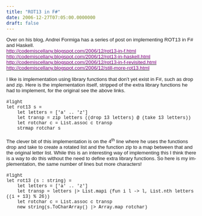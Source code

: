 ```yaml
---
title: "ROT13 in F#"
date: 2006-12-27T07:05:00.0000000
draft: false
---
```


<FONT face=Arial>
<P class=MsoNormal style="MARGIN: 0cm 0cm 0pt"><SPAN lang=EN-GB style="FONT-SIZE: 10pt; FONT-FAMILY: Arial; mso-ansi-language: EN-GB">Over on his blog, Andrei Formiga has a series of post on implementing ROT13 in F# and Haskell.<?xml:namespace prefix = o ns = "urn:schemas-microsoft-com:office:office" /><o:p></o:p></SPAN></P>
<P class=MsoNormal style="MARGIN: 0cm 0cm 0pt"><SPAN lang=EN-GB style="FONT-SIZE: 10pt; FONT-FAMILY: Arial; mso-ansi-language: EN-GB"><A href="http://codemiscellany.blogspot.com/2006/12/rot13-in-f.html"><FONT color=#800080>http://codemiscellany.blogspot.com/2006/12/rot13-in-f.html</FONT></A><o:p></o:p></SPAN></P>
<P class=MsoNormal style="MARGIN: 0cm 0cm 0pt"><SPAN lang=EN-GB style="FONT-SIZE: 10pt; FONT-FAMILY: Arial; mso-ansi-language: EN-GB"><A href="http://codemiscellany.blogspot.com/2006/12/rot13-in-haskell.html"><FONT color=#800080>http://codemiscellany.blogspot.com/2006/12/rot13-in-haskell.html</FONT></A><o:p></o:p></SPAN></P>
<P class=MsoNormal style="MARGIN: 0cm 0cm 0pt"><SPAN lang=EN-GB style="FONT-SIZE: 10pt; FONT-FAMILY: Arial; mso-ansi-language: EN-GB"><A href="http://codemiscellany.blogspot.com/2006/12/rot13-in-f-revisited.html"><FONT color=#800080>http://codemiscellany.blogspot.com/2006/12/rot13-in-f-revisited.html</FONT></A><o:p></o:p></SPAN></P>
<P class=MsoNormal style="MARGIN: 0cm 0cm 0pt"><SPAN lang=EN-GB style="FONT-SIZE: 10pt; FONT-FAMILY: Arial; mso-ansi-language: EN-GB"><A href="http://codemiscellany.blogspot.com/2006/12/still-more-rot13.html"><FONT color=#800080>http://codemiscellany.blogspot.com/2006/12/still-more-rot13.html</FONT></A><o:p></o:p></SPAN></P>
<P class=MsoNormal style="MARGIN: 0cm 0cm 0pt"><SPAN lang=EN-GB style="FONT-SIZE: 10pt; FONT-FAMILY: Arial; mso-ansi-language: EN-GB"><o:p>&nbsp;</o:p></SPAN></P>
<P class=MsoNormal style="MARGIN: 0cm 0cm 0pt"><SPAN lang=EN-GB style="FONT-SIZE: 10pt; FONT-FAMILY: Arial; mso-ansi-language: EN-GB">I like is implementation using library functions that don&#8217;t yet exist in F#, such as drop and zip. Here is the implementation itself, stripped of the extra library functions he had to implement, for the original see the above links. <o:p></o:p></SPAN></P>
<P class=MsoNormal style="MARGIN: 0cm 0cm 0pt"><SPAN lang=EN-GB style="mso-ansi-language: EN-GB"><o:p><FONT face="Times New Roman">&nbsp;</FONT></o:p></SPAN></P>
<P class=MsoNormal style="MARGIN: 0cm 0cm 0pt"><SPAN lang=EN-GB style="FONT-SIZE: 9pt; FONT-FAMILY: 'Courier New'; mso-ansi-language: EN-GB">#light<o:p></o:p></SPAN></P>
<P class=MsoNormal style="MARGIN: 0cm 0cm 0pt"><SPAN lang=EN-GB style="FONT-SIZE: 9pt; FONT-FAMILY: 'Courier New'; mso-ansi-language: EN-GB">let rot13 s = <BR><SPAN style="mso-spacerun: yes">&nbsp;&nbsp;&nbsp; </SPAN>let letters = ['a' .. 'z']<BR><SPAN style="mso-spacerun: yes">&nbsp;&nbsp;&nbsp; </SPAN>let transp = zip letters ((drop 13 letters) @ (take 13 letters))<BR><SPAN style="mso-spacerun: yes">&nbsp;&nbsp;&nbsp; </SPAN>let rotchar c = List.assoc c transp<BR><SPAN style="mso-spacerun: yes">&nbsp;&nbsp;&nbsp; </SPAN>strmap rotchar s<o:p></o:p></SPAN></P>
<P class=MsoNormal style="MARGIN: 0cm 0cm 0pt"><SPAN lang=EN-GB style="mso-ansi-language: EN-GB"><o:p><FONT face="Times New Roman">&nbsp;</FONT></o:p></SPAN></P>
<P class=MsoNormal style="MARGIN: 0cm 0cm 0pt"><SPAN lang=EN-GB style="FONT-SIZE: 10pt; FONT-FAMILY: Arial; mso-ansi-language: EN-GB">The clever bit of this implementation is on the 4<SUP>th</SUP> line where he uses the functions drop and take to create a rotated list and the function zip to a map between that and the original letter list. While this is an interesting way of implementing this I think there is a way to do this without the need to define extra library functions. So here is my implementation, the same number of lines but more characters!<o:p></o:p></SPAN></P>
<P class=MsoNormal style="MARGIN: 0cm 0cm 0pt"><SPAN lang=EN-GB style="mso-ansi-language: EN-GB"><o:p><FONT face="Times New Roman">&nbsp;</FONT></o:p></SPAN></P>
<P class=MsoNormal style="MARGIN: 0cm 0cm 0pt"><SPAN lang=EN-GB style="FONT-SIZE: 9pt; FONT-FAMILY: 'Courier New'; mso-ansi-language: EN-GB">#light<o:p></o:p></SPAN></P>
<P class=MsoNormal style="MARGIN: 0cm 0cm 0pt"><SPAN lang=EN-GB style="FONT-SIZE: 9pt; FONT-FAMILY: 'Courier New'; mso-ansi-language: EN-GB">let rot13 (s : string) =<SPAN style="mso-spacerun: yes">&nbsp;&nbsp;&nbsp;&nbsp; </SPAN><o:p></o:p></SPAN></P>
<P class=MsoNormal style="MARGIN: 0cm 0cm 0pt"><SPAN lang=EN-GB style="FONT-SIZE: 9pt; FONT-FAMILY: 'Courier New'; mso-ansi-language: EN-GB"><SPAN style="mso-spacerun: yes">&nbsp;&nbsp;&nbsp; </SPAN>let letters = ['a' .. 'z']<o:p></o:p></SPAN></P>
<P class=MsoNormal style="MARGIN: 0cm 0cm 0pt"><SPAN lang=EN-GB style="FONT-SIZE: 9pt; FONT-FAMILY: 'Courier New'; mso-ansi-language: EN-GB"><SPAN style="mso-spacerun: yes">&nbsp;&nbsp;&nbsp; </SPAN>let transp = letters |&gt; List.mapi (fun i l -&gt; l, List.nth letters ((i + 13) % 26))<SPAN style="mso-spacerun: yes">&nbsp;&nbsp;&nbsp;&nbsp; </SPAN><o:p></o:p></SPAN></P>
<P class=MsoNormal style="MARGIN: 0cm 0cm 0pt"><SPAN lang=EN-GB style="FONT-SIZE: 9pt; FONT-FAMILY: 'Courier New'; mso-ansi-language: EN-GB"><SPAN style="mso-spacerun: yes">&nbsp;&nbsp;&nbsp; </SPAN>let rotchar c = List.assoc c transp<o:p></o:p></SPAN></P>
<P class=MsoNormal style="MARGIN: 0cm 0cm 0pt"><SPAN lang=EN-GB style="FONT-SIZE: 9pt; FONT-FAMILY: 'Courier New'; mso-ansi-language: EN-GB"><SPAN style="mso-spacerun: yes">&nbsp;&nbsp;&nbsp; </SPAN>new string(s.ToCharArray() |&gt; Array.map rotchar)<o:p></o:p></SPAN></P>
<P class=MsoNormal style="MARGIN: 0cm 0cm 0pt"><SPAN lang=EN-GB style="mso-ansi-language: EN-GB"><o:p><FONT face="Times New Roman">&nbsp;</FONT></o:p></SPAN></P></FONT>
